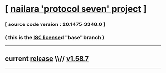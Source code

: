 
# [ [nailara 'protocol seven' project](http://src.nailara.net/) ]

### [ source code version : 20.1475-3348.0 ]

### ( this is the [ISC license](license)d "base" branch )
---
## current [release](https://github.com/anotherlink/nailara/releases) \\\\// [v1.58.7](https://github.com/anotherlink/nailara/releases/tag/v1.58.7)
---
